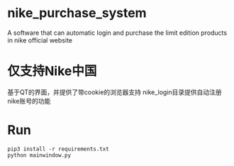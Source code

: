 # nike_purchase_system
A software that can automatic login and purchase the limit edition products in nike official website
# 仅支持Nike中国
基于QT的界面，并提供了带cookie的浏览器支持
nike_login目录提供自动注册nike账号的功能



# Run
```
pip3 install -r requirements.txt
python mainwindow.py
```
